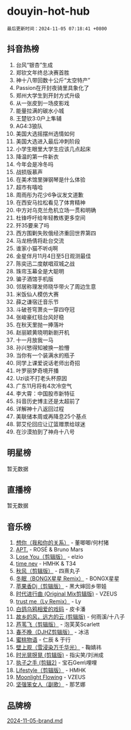 # douyin-hot-hub

`最后更新时间：2024-11-05 07:18:41 +0800`

## 抖音热榜

1. 台风“银杏”生成
1. 郑钦文年终总决赛首胜
1. 神十八带回数十公斤“太空特产”
1. Passion在开封夜骑里具象化了
1. 郑州大学生到开封方式升级
1. 从一张皮到一场皮影戏
1. 能量拉满的碳水小城
1. 王楚钦3:0户上隼辅
1. AG4:3狼队
1. 美国大选摇摆州选情如何
1. 美国大选进入最后冲刺阶段
1. 小学生眼里大学生应该几点起床
1. 降温的第一件新衣
1. 今年会是冷冬吗
1. 战损版慕声
1. 在美术馆里弹钢琴是什么体验
1. 超市有嘻哈
1. 周雨彤为花少6争议发文道歉
1. 在西安马拉松看见了体育精神
1. 中方对乌克兰危机立场一贯和明确
1. 杜锋呼吁给年轻教练更多空间
1. 歼35要来了吗
1. 西方围剿失败俄经济重回世界第四
1. 马龙杨倩将赴台交流
1. 谁家小猫不听dj啊
1. 金星伴月11月4日至5日观测最佳
1. 陈奕迅二度献唱双城之战
1. 珠帘玉幕全是大聪明
1. 骗子酒馆手机版
1. 邻居称理发师晓华带火了周边生意
1. 米饭仙人模仿大赛
1. 薛之谦宿迁音乐节
1. 斗破苍穹萧炎一穿四夺冠
1. 张峻豪红毯台风好稳
1. 在秋天里抛一捧落叶
1. 赵丽颖黄晓明新剧开机
1. 十一月放我一马
1. 孙兴慜得知被换一脸懵
1. 当你有一个装满水的瓶子
1. 同学上课爱说话老师出奇招
1. 叶罗丽梦奇境开播
1. Uzi谈不打老头杯原因
1. 广东11月将有4次冷空气
1. 李大霄：中国股市新特征
1. 抖音历史博主还是太超前了
1. 详解神十八返回过程
1. 美联储本周或再降息25个基点
1. 郭艾伦回应让辽篮赠票给球迷
1. 在沙漠拍到了神舟十八号

## 明星榜

暂无数据

## 直播榜

暂无数据

## 音乐榜

1. [想你（我和你的关系）](https://sf3-cdn-tos.douyinstatic.com/obj/tos-cn-ve-2774/o8QxhcOBDYYX0zqKCjFVQXZ3RBffnRBQEogitG) - 董唧唧/何村猪
1. [APT.](https://sf5-hl-cdn-tos.douyinstatic.com/obj/tos-cn-ve-2774/oUIcRnUtZBV1JgZtxIMCAiiBSVBSEEOCFfkeMQ) - ROSÉ & Bruno Mars
1. [Lose You（剪辑版）](https://sf3-cdn-tos.douyinstatic.com/obj/tos-cn-ve-2774/og9yxQxAWI86iBNr9ojBFMoWTIvDZZb8HwiGY) - elzio
1. [time nev](https://sf5-hl-cdn-tos.douyinstatic.com/obj/tos-cn-ve-2774/oc6aICzpzBCWrhCvDVi2AZmQLt0gIBxfMEfd6i) - HMHK & T34
1. [秋风（剪辑版）](https://sf5-hl-cdn-tos.douyinstatic.com/obj/tos-cn-ve-2774/ocGaU84LfAfzMd2wbXdQFpCGhBiXg82JNMRRie) - 四熹丸子
1. [冬眠（BONGX星星 Remix）](https://sf5-hl-cdn-tos.douyinstatic.com/obj/tos-cn-ve-2774/oMCfFFoE3LwQ7agAgOIG4ieExqkeAsxNBEkLdz) - BONGX星星
1. [苹果香Dj（剪辑版）](https://sf5-hl-cdn-tos.douyinstatic.com/obj/tos-cn-ve-2774/oEeIEQbYGAOspCTRAIeYF4Ok8LgZ8NBaRe4ztR) - 黑大婶回乡带娃
1. [时代进行曲 (Original Mix剪辑版)](https://sf5-hl-cdn-tos.douyinstatic.com/obj/tos-cn-ve-2774/oYrssziLdrtiW6cKABM8n5Vfc2xwXiIBInoAkn) - VZEUS
1. [trust me（Ly Remix）](https://sf5-hl-cdn-tos.douyinstatic.com/obj/tos-cn-ve-2774/oUo1M8fz5AfmMSExABQQKFE0eCMWgsiccfqrMA) - Ly
1. [白鸽乌鸦相爱的戏码](https://sf5-hl-cdn-tos.douyinstatic.com/obj/tos-cn-ve-2774/oMVVEf6eDAOmFtNtCsEqKpIorBDM8Nkg6TZRqC) - 皮卡潘
1. [故乡的风，远方的云 (剪辑版)](https://sf5-hl-cdn-tos.douyinstatic.com/obj/tos-cn-ve-2774/ooPEdiZMrAAWisczq1WXoZYGU6GxII2UUBvYI) - 何雨溪/十八子
1. [芦苇飞（剪辑版）](https://sf3-cdn-tos.douyinstatic.com/obj/tos-cn-ve-2774/ok3IaChjEFFoK3FAMzXDEgfpeE6Al3Nv2BnfCW) - 泡芙芙Scarlett
1. [春不晚（DJHZ剪辑版）](https://sf3-cdn-tos.douyinstatic.com/obj/tos-cn-ve-2774/osEZa7YZ6wNo9QDABgfGFaCQKRQTNafsBJDnKt) - 冰洁
1. [蜜桃物语](https://sf5-hl-cdn-tos.douyinstatic.com/obj/tos-cn-ve-2774/oIhOSCZtIACtYU4XQkngiW9kCBfVD1Fz9IYeqL) - 仁辰 & 于行
1. [壁上观（雪浸染万千华光）](https://sf5-hl-cdn-tos.douyinstatic.com/obj/tos-cn-ve-2774/ocIizBMxWi8vA8UdAMIYdYCjgBB5Z3WZWxrvY) - 鞠婧祎
1. [时光晃呀晃 (剪辑版)](https://sf5-hl-cdn-tos.douyinstatic.com/obj/tos-cn-ve-2774/o8ACeQem3gwI1x3GIYGAfKG0LJebKFRJDwRwyW) - 指尖笑/刘洲成
1. [执子之手 (剪辑2)](https://sf3-cdn-tos.douyinstatic.com/obj/tos-cn-ve-2774/oUoZLQjCc31XzqsBnBQUNgeKtYPBcgbFDwtfcu) - 宝石Gem\哩哩
1. [Lifestyle（剪辑版）](https://sf5-hl-cdn-tos.douyinstatic.com/obj/tos-cn-ve-2774/owfqGgjwG3V5lCLaAIezFMeg3LtuKNBaZKgzPV) - HMHK
1. [Moonlight Flowing](https://sf5-hl-cdn-tos.douyinstatic.com/obj/tos-cn-ve-2774/oopZsCtRnQgOhEYmv9FfBBgwmeaQmWQQZED9tN) - VZEUS
1. [坚强笨女人（副歌）](https://sf3-cdn-tos.douyinstatic.com/obj/tos-cn-ve-2774/ospNInQiZvGWyBVg5zkNsAMct5uJIg1CrZiPL) - 那艺娜

## 品牌榜

[2024-11-05-brand.md](2024-11-05-brand.md)
